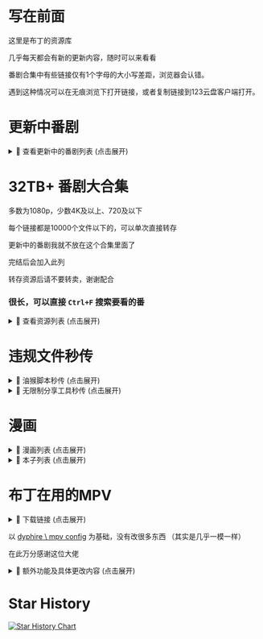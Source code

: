 # 写在前面
这里是布丁的资源库

几乎每天都会有新的更新内容，随时可以来看看

番剧合集中有些链接仅有1个字母的大小写差距，浏览器会认错。

遇到这种情况可以在无痕浏览下打开链接，或者复制链接到123云盘客户端打开。

# 更新中番剧

<details>
<summary>📁 查看更新中的番剧列表 (点击展开)</summary>

### [总链接](https://www.123912.com/s/lyn8Vv-Xqmod?提取码:BDCR)
  
### 影视资源列表
- **章鱼哔的原罪 (2025)**  
  `https://www.123912.com/s/lyn8Vv-Ug1od?提取码:BDCR`

- **mono女孩 (2025)**  
  `https://www.123912.com/s/lyn8Vv-iWmod?提取码:BDCR`

- **圣女因为太过完美一点也不讨人喜欢而被废除婚约卖到邻国 (2025)**  
  `https://www.123912.com/s/lyn8Vv-4Jmod?提取码:BDCR`

- **小市民系列 (2024)**  
  `https://www.123912.com/s/lyn8Vv-Td1od?提取码:BDCR`

- **时光流逝，饭菜依旧美味 (2025)**  
  `https://www.123912.com/s/lyn8Vv-lemod?提取码:BDCR`

- **末日后酒店 (2025)**  
  `https://www.123912.com/s/lyn8Vv-Lqmod?提取码:BDCR`

- **药屋少女的呢喃 (2023)**  
  `https://www.123912.com/s/lyn8Vv-6qmod?提取码:BDCR`

- **赛马娘系列 (2018)**  
  `https://www.123912.com/s/lyn8Vv-Vqmod?提取码:BDCR`

- **鬼人幻灯抄 (2025)**  
  `https://www.123912.com/s/lyn8Vv-jqmod?提取码:BDCR`

- **前桥魔女 (2025)**  
  `https://www.123912.com/s/lyn8Vv-hJ1od?提取码:BDCR`
</details>


# 32TB+ 番剧大合集
  
多数为1080p，少数4K及以上、720及以下

每个链接都是10000个文件以下的，可以单次直接转存

更新中的番剧我就不放在这个合集里面了

完结后会加入此列

转存资源后请不要转卖，谢谢配合

### 很长，可以直接 `Ctrl+F` 搜索要看的番

<details>
<summary>📁 查看资源列表 (点击展开)</summary>

- **1-18**

编舟记（2016)
2024-11-21 22:06:05

成何体统（2024)
2024-11-21 21:57:05

寒蝉鸣泣之时（2006)
2024-11-24 18:44:19

黑子的篮球（2012)
2024-11-25 18:04:10

花牌情缘（2011)
2024-11-24 18:42:26

滑头鬼之孙（2010)
2024-11-21 21:56:44

捡走被人悔婚的千金，教会她坏坏的幸福生活（2023)
2024-11-28 21:03:55

浪漫杀手（2022)
2024-11-17 17:59:51

恋爱无法用双子除尽（2024)
2024-11-24 18:46:32

女神异闻录系列（2008)
2024-11-06 22:18:29

青春纪行（2013)
2024-11-21 21:58:23

人形电脑天使心（2002)
2024-11-28 21:03:18

日常系的异能战斗（2014)
2024-11-09 22:32:31

尸鬼（2010)
2024-11-24 18:43:09

双城之战（2021)
2024-11-24 18:37:33

听爸爸的话（2012)
2024-11-09 22:48:49

亡骸游戏（2023)
2024-11-28 21:55:56

炎炎消防队（2019)
2024-11-09 23:00:28


https://www.123912.com/s/lyn8Vv-Qcmod提取码:BDCR
 

- **19-38**

彼时彼女（2018)
2024-11-26 20:39:09

弹丸论破（2013）
2024-11-21 22:10:34

风都侦探（2022)
2024-11-21 22:01:35

甘城光辉游乐园（2014)
2024-11-21 21:59:54

棺姬嘉依卡（2014)
2024-11-21 21:56:11

黑之召唤士（2022)
2024-09-24 18:43:50

混沌武士（2004)
2024-11-10 12:05:44

剑风传奇（1997)
2024-11-21 22:10:05

乱马1/2(1989)
2024-10-20 18:07:15

魔卡少女樱（1998)
2024-11-24 18:45:54

棋魂（2001)
2024-11-28 17:56:59

前辈是男孩子 (2024)
2024-11-01 16:41:59

认真和我谈恋爱（2011) 资源错误并且找不到替代，已删
2024-11-24 18:36:32

三人行必有我妹（2012)
2024-11-17 17:58:55

杀手寓言（2024)
2024-10-05 16:02:22

特别的她（2000)
2024-11-09 22:27:44

为何我的世界被遗忘了？(2024)
2024-10-18 21:30:36

无头骑士异闻录（2010)
2024-11-05 22:08:54

小马宝莉系列（2010)
2024-11-06 22:33:41

月与莱卡与吸血公主（2021)
2024-11-06 17:07:30


https://www.123912.com/s/lyn8Vv-kcmod提取码:BDCR
 

- **39-58**

citrus~柑橘味香气~（2018)
2024-09-27 20:13:39

PLUTO冥王（2023)
2024-11-05 18:29:52

笨女孩（2017)
2024-10-24 00:11:27

草莓棉花糖（2005)
2024-10-21 18:47:14

蜂蜜与四叶草（2005)
2024-11-01 16:43:00

金装的维尔梅（2022)
2024-11-02 16:21:37

橘色奇迹（2016)
2024-11-02 18:16:18

靠废材技能【状态异常】成为最强的我将蹂躏一切（2024)
2024-09-28 19:45:14

明日酱的水手服（2022)
2024-11-01 18:54:29

侵略！乌贼娘（2010)
2024-10-22 20:38:07

散华礼弥（2012)
2024-11-03 17:18:58

伪恋（2014)
2024-11-01 16:39:54

问题儿童都来自异世界？(2013)
2024-10-05 15:20:25

小小克星！(2012)
2024-10-08 18:07:42

旋转少女（2015)
2024-11-01 16:42:31

原书·原书使（2018)
2024-09-29 16:54:24

跃动青春（2023)
2024-09-23 17:54:54

斩!赤红之瞳 Akame ga Kill!（2014)
2024-10-16 17:55:13

挣扎吧，亚当君（2024)
2024-10-21 22:58:38

最强阴阳师的异世界转生记（2023)
2024-10-05 15:22:23


https://www.123912.com/s/lyn8Vv-ocmod提取码:BDCR
 

- **59-72**

DDDD 恶魔的破坏（2024)
2024-10-07 17:45:53

哎咕岛消失的舔甜歌姬（2024)
2024-09-24 22:45:39

此花亭奇谭（2017)
2024-11-02 23:43:57

境界触发者 (2014)
2024-11-01 16:43:33

绝对双刃（2015)
2024-09-28 21:10:20

乱步奇谭（2015)
2024-09-27 22:39:06

秒杀外挂太强了，异世界的家伙们根本就不是对手。(2024)
2024-10-16 18:03:19

全缉毒狂潮（2019)
2024-11-05 18:16:08

事与愿违的不死冒险者（2024)
2024-10-05 12:48:46

水果篮子（2019)
2024-11-05 18:16:56

死亡笔记（2006)
2024-09-29 19:27:57

异世界失格（2024)
2024-10-05 15:29:17

樱花庄的宠物女孩（2012)
2024-10-25 18:01:39

约会大作战（2013)
2024-10-19 12:30:51


https://www.123912.com/s/lyn8Vv-1cmod提取码:BDCR
 

- **73-76**

飞天小女警系列（1998)
2024-10-11 17:47:37

寄生兽生命的准则（2014)
2024-09-29 16:05:17

良禽不择木（2024)
2024-10-05 15:29:39

小书痴的下克上：为了成为图书管理员不择手段！(2019)
2024-11-05 18:18:41


https://www.123912.com/s/lyn8Vv-4cmod提取码:BDCR
 

- **77-96**

AIR鸟之诗（2005)
2024-10-04 20:24:10

宝石之国（2017)
2024-10-21 18:12:45

从路人角色开始的探索英雄谭 (2024)
2024-09-22 23:10:27

电器少女 (2023)
2024-10-11 16:36:30

赌博默示录（2007)
2024-09-27 20:16:54

哥特萝莉侦探事件簿（2011)
2024-11-05 19:34:33

格林童话变奏曲（2024)
2024-11-01 16:44:41

黄昏光影（2024)
2024-09-22 23:07:46

吉伊卡哇（2022)
2024-09-23 00:25:48

甲铁城的卡巴内瑞 (2016)
2024-11-01 16:44:01

拉面赤猫（2024)
2024-09-22 22:14:53

邻人似银河（2023)
2024-11-03 17:20:09

龙与魔女（2020)
2024-09-21 18:11:31

身为VTuber的我因为忘记关台而成了传说(2024)
2024-09-23 17:49:53

深夜Punch（2024)
2024-09-23 17:49:53

天穗之呋稻姬（2024)
2024-09-23 17:49:53

我的妻子不具感情（2024)
2024-09-23 17:49:54

星蝶公主系列（2015)
2024-10-05 16:53:24

漩涡Uzumaki（2024)
2024-10-04 18:02:40

亚人（2016)
2024-11-01 16:40:18


https://www.123912.com/s/lyn8Vv-xcmod提取码:BDCR
 

- **97-116**

ReLIFE (2016)
2024-09-07 23:13:23

安达与岛村（2020)
2024-09-17 23:10:31

白箱（2014)
2024-09-13 16:38:12

草莓100%（2005)
2024-09-16 01:01:16

测不准的阿波连同学（2022)
2024-09-07 18:10:17

成神之日（2020)
2024-09-17 05:51:25

跟班×服务（2013)
2024-09-13 19:26:10

古见同学有交流障碍症（2021)
2024-09-07 18:13:39

掘与宫村(2021)
2024-09-12 18:16:51

来自深渊系列（2017)
2024-09-10 23:42:23

女友成双（2021)
2024-09-15 14:02:35

奇巧计程车（2021)
2024-09-07 23:56:31

赛博朋克：边缘行者（2020)
2024-09-16 16:03:07

石纪元（2019)
2024-09-02 20:13:50

嗜谎之神（2020)
2024-09-04 17:52:25

头文字D（1998)
2024-09-05 23:53:05

网球王子（2001)
2024-09-04 00:31:53

魍魉之匣（2008)
2024-09-12 22:26:29

异修罗（2024)
2024-09-04 00:36:38

游戏三人娘（2018)
2024-09-20 17:00:10


https://www.123912.com/s/lyn8Vv-pcmod提取码:BDCR
 

- **117-136**

别对映像研出手! (2020)
2024-09-10 18:01:55

和山田进行LV.999的恋爱 (2023)
2024-09-16 01:12:18

皇家国教骑士团（2001)
2024-09-17 05:54:55

极速星舞（2024)
2024-09-04 17:59:44

蜡笔小新（1992)
2024-09-03 17:35:45

来自新世界（2012)
2024-09-02 20:14:14

龙族（2022)
2024-09-04 17:59:45

萌少女的恋爱时光（2007)
2024-09-16 00:52:57

迷家（2016)
2024-09-04 00:14:58

南家三姐妹（2007)
2024-09-16 12:44:30

网络胜利组（2017)
2024-09-15 19:40:37

伪姬物语（2014)
2024-09-16 01:09:18

我回來了、歡迎回家（2024)
2024-09-04 17:59:45

我们仍未知道那天所看见的花的名字（2011)
2024-09-07 13:28:14

异兽魔都(2020)
2024-09-07 18:03:11

淫乱的青酱不能学习（2019)
2024-09-16 18:27:50

银魂（2006)
2024-09-03 17:41:00

隐瞒之事（2020)
2024-09-07 23:56:48

元尊（2024)
2024-09-16 22:37:54

至高指令（2016)
2024-09-15 19:41:58


https://www.123912.com/s/lyn8Vv-fcmod提取码:BDCR
 

- **137-156**

阿宅的恋爱真难 (2018)
2024-09-15 18:31:07

大欺诈师（2020)
2024-09-20 17:11:00

哆啦A梦（1979)
2024-09-03 17:37:32

歌剧少女！！（2021)
2024-08-01 22:06:17

格莱普尼尔(2020)
2024-09-15 18:29:42

狗与剪刀的正确用法（2013)
2024-09-08 00:05:06

关于前辈很烦人的事（2021)
2024-09-17 19:28:53

火影忍者系列（2002)
2024-09-12 18:21:56

金田一少年事件簿（1997)
2024-09-04 00:27:25

久保同学不放过我（2023)
2024-08-28 17:45:51

请别忧伤了二之宫君 (2007)
2024-09-15 18:27:29

人生（2014)
2024-09-16 01:25:13

少年女仆（2016)
2024-09-15 19:42:27

少女☆歌剧系列（2018)
2024-08-01 22:06:05

时光代理人（2021)
2024-09-04 17:47:49

双星之阴阳师（2016)
2024-09-19 17:14:13

我不受欢迎，怎么想都是你们的错！（2013）
2024-09-16 00:55:44

无神世界的神明活动（2023)
2024-09-18 21:46:03

吸血鬼骑士（2008)
2024-08-28 00:12:06

亚托莉-我挚爱的时光（2024)
2024-08-13 21:29:05


https://www.123912.com/s/lyn8Vv-acmod提取码:BDCR
 

- **157-174**

初音岛（2003)
2024-07-30 16:08:54

纯洁的玛利亚（2015)
2024-07-29 22:15:06

东京暗鸦（2013)
2024-08-02 00:55:20

恶玉DRIVE（2020)
2024-08-03 12:01:35

钢之炼金术师系列（2003)
2024-08-03 21:23:32

好想告诉你（2009)
2024-08-01 23:58:36

猴王五九（2002)
2024-08-13 20:46:55

僵尸百分百（2023)
2024-07-30 16:14:58

结城友奈是勇者系列（2014)
2024-07-30 17:57:01

看得见的女孩（2021)
2024-08-30 18:52:43

凉宫春日系列（2006)
2024-08-02 20:10:16

平稳世代的韦驮天们（2021)
2024-08-03 23:11:27

青春猪头少年系列（2018)
2024-08-01 23:47:03

擅长捉弄的高木同学系列（2018)
2024-07-27 00:20:09

神不在的星期天（2013)
2024-07-30 13:58:22

我要【招架】一切（2024)
2024-08-30 17:11:59

英雄王，为了穷尽武道而转生（2023)
2024-08-01 00:32:16

这个美术社大有问题！(2016)
2024-08-02 01:00:47


https://www.123912.com/s/lyn8Vv-Mcmod提取码:BDCR
 

- **175-194**

BEATLESS-没有心跳的少女-（2018)
2024-07-23 22:06:44

Happy Sugar Life (2018)
2024-08-06 00:31:41

被称为废物的原英雄，被家里流放后随心所欲地活下去（2024)
2024-07-29 21:44:19

变态王子与不笑猫（2013)
2024-07-23 22:06:50

打工吧！！魔王大人（2013)
2024-07-23 22:12:03

第二次被异世界召唤（2023)
2024-08-02 00:57:15

风灵玉秀（2017)
2024-08-28 20:59:40

婚戒物语（2024)
2024-07-26 19:42:27

迷茫管家与懦弱的我（2011)
2024-08-02 00:53:23

魔都精兵的奴隶（2024)
2024-08-01 15:22:50

魔女的使命（2014)
2024-07-27 00:21:50

人类衰退之后（2012)
2024-09-01 11:38:34

少年阴阳师（2006)
2024-08-29 00:34:26

世界顶尖的暗杀者转生为异世界贵族（2021)
2024-07-28 20:17:15

幸运星（2007)
2024-08-03 12:06:58

义妹生活（2024)
2024-08-10 11:17:53

拥有超常技能的异世界流浪美食家（2023)
2024-08-08 23:47:32

幽游白书（1992)
2024-08-14 13:21:02

终结的炽天使（2015)
2024-07-27 14:34:07

转生贵族靠着鉴定技能一飞冲天（2024)
2024-07-28 22:40:18


https://www.123912.com/s/lyn8Vv-wcmod提取码:BDCR
 

- **195-214**

八男别闹了（2020)
2024-07-23 22:06:44

八月的棒球甜心（2019)
2024-07-23 22:06:45

巴比伦 (2019)
2024-07-23 22:06:44

白金终局（2021)
2024-07-23 22:06:46

白领羽球部（2022)
2024-07-23 22:06:46

冰剑的魔术师将要统一世界（2023)
2024-07-23 22:06:50

不相信人类的冒险者们好像要去拯救世界（2023)
2024-07-23 22:06:50

超次元游戏（2013)
2024-07-23 22:09:22

超魔神英雄传系列（1997)
2024-07-23 22:09:22

超能力女儿（2018)
2024-07-23 22:09:21

成为女主角！~被讨厌的女主角和秘密的工作~（2022)
2024-07-23 22:09:21

达尔文游戏（2020)
2024-07-23 22:12:03

当不成勇者的我，只好认真找工作了 (2013)
2024-07-23 22:12:03

地狱乐（2023)
2024-07-23 22:12:04

点满农民相关技能后，不知为何就变强了（2022)
2024-07-23 22:12:05

盾之勇者成名录（2019)
2024-07-23 22:12:05

多罗罗 (2019）
2024-07-23 22:12:04

位于恋爱光谱极端的我们（2023)
2024-07-23 23:00:41

我心里危险的东西（2023)
2024-07-25 23:50:14

希德尼娅的骑士系列（2014)
2024-07-27 00:15:55


https://www.123912.com/s/lyn8Vv-gcmod提取码:BDCR
 

- **215-233**

艾梅洛阁下(2018
2024-07-23 22:03:08

俺物语（2015)
2024-07-23 22:03:09

白猫计划 零之纪元（2020)
2024-07-23 22:06:47

白沙的水族馆（2021)
2024-07-23 22:06:47

百万吨级武藏（2021)
2024-07-23 22:06:47

绊之Allele(2023)
2024-07-23 22:06:48

宝石幻想 光芒重现（2021)
2024-07-23 22:06:49

宝石商人理查德的谜鉴定（2020)
2024-07-23 22:06:48

爆肝工程师（2018)
2024-07-23 22:06:49

比宇宙更遥远的地方（2018)
2024-07-23 22:06:49

城下町的蒲公英（2015)
2024-07-23 22:09:26

带着智能手机闯荡异世界（2017)
2024-07-23 22:12:06

斗罗大陆（2018)
2024-07-25 18:37:21

反叛的鲁路修（2006)
2024-07-09 01:03:52

花园里的吸血鬼（2022)
2024-07-07 20:25:36

尼尔：自动人形（2023)
2024-07-24 13:22:10

我们无法一起学习（2019)
2024-07-26 19:00:27

血界战线系列（2015)
2024-07-25 23:49:06

月光下的异世界之旅系列（2021)
2024-07-26 19:24:00


https://www.123865.com/s/lyn8Vv-Fcmod提取码:BDCR
 

- **234-251**

back arrow (2021)
2024-07-23 22:06:40

阿尔蒂（2020)
2024-07-23 22:03:11

阿鲁斯巨兽（2023)
2024-07-23 22:03:11

爱吃拉面的小泉同学（2018)
2024-07-23 22:03:09

爱上她的理由（2023)
2024-07-13 20:02:52

傲娇反派千金莉洁洛特与实况主远藤同学及解说员小林同学（2…..
2024-07-23 22:03:10

冰海战记（2019)
2024-07-09 01:03:54

迪阿姆帝国物语（2024)
2024-07-17 13:47:19

家里蹲吸血姬的苦闷（2023)
2024-07-09 12:41:15

身为悲剧始作俑者的最强邪恶BOSS女王为民竭心尽力（2023)
2024-07-17 13:47:34

四叠半时光机（2022)
2024-07-17 12:42:19

学园孤岛（2015)
2024-07-13 21:46:38

仰望天空的少女瞳中的世界（2009)
2024-07-09 12:40:25

妖精的旋律（2004)
2024-07-23 21:16:28

幼女战记（2017)
2024-07-15 17:16:42

杖与剑的魔剑谭（2024)
2024-07-10 14:11:22

中华小当家（1997)
2024-07-18 23:29:20

最弱驯魔师开始了捡垃圾之旅（2024)
2024-07-13 21:45:59


https://www.123912.com/s/lyn8Vv-Gcmod?提取码:BDCR
 

- **252-271**

BanG Dream!系列 (2017)
2024-07-23 22:06:41

败犬女主太多了！(2024)
2024-07-18 23:37:16

大剑（2007)
2024-07-15 13:46:05

里亚德录大地（2022)
2024-07-15 13:43:30

轮回七次的反派大小姐，在前敌国享受随心所欲的新婚生活（2..
2024-07-19 22:53:24

魔法使的新娘（2017)
2024-07-13 23:23:09

魔物娘的同居日常系列(2015)
2024-07-07 19:51:28

轻拍翻转小魔女（2016)
2024-07-15 13:46:46

秋叶原冥途战争（2022)
2024-07-07 19:50:35

四叠半神话大系（2010)
2024-07-17 12:40:33

天国大魔境（2023)
2024-07-07 19:49:04

我推是反派大小姐（2023)
2024-07-11 23:10:53

雾山五行（2022)
2024-07-07 19:48:33

仙王的日常生活（2020)
2024-07-21 00:21:08

一人之下系列（2016)
2024-07-13 20:04:09

异世界迷宫里的后宫生活（2022)
2024-07-09 00:09:03

曾经、魔法少女和邪恶相互为敌。（2024)
2024-07-09 23:30:40

终将成为你（2018)
2024-07-15 13:44:14

转生成为了只有乙女游戏破灭Flag的邪恶大小姐（2020)
2024-07-10 23:59:21

转生王女与天才千金的魔法革命（2023)
2024-07-11 23:10:29


https://www.123912.com/s/lyn8Vv-Pcmod提取码:BDCR
 

- **272-291**

Just Because!(2017)
2024-07-05 13:32:09

暗黑破坏神在身边（2020)
2024-07-23 22:03:07

不死不幸（2023)
2024-07-07 19:56:36

不死少女·杀人笑剧（2023)
2024-07-07 19:56:29

超超超超超喜欢你的100个女孩子！(2023)
2024-07-07 19:56:21

电锯人（2020)
2024-07-07 19:56:13

古立特系列（2018)
2024-07-06 17:16:03

关于我在无意间被隔壁的天使变成废柴这件事（2023)
2024-07-06 14:15:03

灰与幻想的格林姆迦尔（2016)
2024-07-09 01:03:52

恋爱要在征服世界后（2022)
2024-07-09 01:03:52

鹿乃子乃子乃子虎视眈眈（2024)
2024-07-04 15:27:02

美少年侦探团（2021)
2024-07-12 18:20:35

魔法少女毁灭者（2023)
2024-07-13 23:24:19

平家物语（2021)
2024-07-09 11:59:20

奇蛋物语（2021)
2024-07-23 19:39:31

替身 Another (2012)
2024-07-23 20:36:20

为了女儿我说不定连魔王都能干掉（2019)
2024-07-04 17:09:53

我立于百万生命之上（2020)
2024-07-04 17:08:49

想要成为影之实力者！(2022)
2024-07-18 13:03:43

银砂糖师与黑妖精（2023)
2024-07-13 22:37:32


https://www.123912.com/s/lyn8Vv-ncmod提取码:BDCR
 

- **292-311**

暗杀教室系列（2015)
2024-07-06 17:15:59

别当欧尼酱了！(2023)
2024-07-06 16:30:18

不时轻声以俄语遮羞的邻座艾莉同学（2024)
2024-07-04 15:14:39

从Lv2开始开挂的原勇者候补悠闲的异世界生活（2024)
2024-07-04 16:23:28

地狱少女（2005)
2024-07-0513:18:20

反派大小姐等级99~我是隐藏BOSS但不是魔王~（2024)
2024-07-05 02:30:31

花野井同学与恋爱病（2024)
2024-07-04 16:25:52

恋语轻唱（2024)
2024-07-04 16:10:10

命运石之门系列（2011)
2024-07-06 17:16:04

派对浪客诸葛孔明（2022)
2024-07-07 16:47:47

擅长逃跑的殿下（2024)
2024-07-07 00:34:50

神明渴求着游戏（2024)
2024-07-04 16:28:11

圣女魔力无所不能（2021)
2024-07-07 18:09:49

失忆投捕（2024)
2024-07-04 16:29:29

世界尽头的圣骑士（2021)
2024-07-04 16:45:27

死神少爷与黑女仆（2021)
2024-07-04 16:42:11

喜欢的人忘记戴眼镜了（2023)
2024-07-07 19:48:27

新人炼金术师的店铺经营（2022)
2024-07-07 16:44:06

因为不是真正的伙伴而被逐出勇者队伍（2021)
2024-07-06 18:16:30

这个医师超麻烦（2022)
2024-07-07 19:28:23


https://www.123912.com/s/lyn8Vv-scmod提取码:BDCR
 

- **312-331**

REVENGER(2023)
2024-07-06 21:16:21

Urara迷路贴（2017)
2024-06-01 19:07:27

暗芝居合集（2013)
2024-06-04 19:34:07

冰堇（2012)
2024-06-05 18:24:33

夫妇以上，恋人未满（2022)
2024-07-02 11:44:47

怪兽8号 (2024)
2024-06-26 17:00:10

闺泣少女乐队 Girls Band Cry（2024)
2024-06-19 13:54:10

靠着魔法药剂在异世界活下去！（2023)
2024-07-06 12:37:55

空之境界（2007)
2024-05-29 17:02:14

迷糊餐厅（2010)
2024-06-01 19:07:55

漆黑的子弹（2014)
2024-06-07 11:18:21

天元突破（2007)
2024-07-06 17:16:08

我不是说了能力要平均值吗（2019)
2024-06-05 18:25:06

五等分的新娘系列(2019)
2024-07-02 11:36:34

异世界舅舅（2022)
2024-07-02 11:31:45

异世界迷宫黑心企业（2021)
2024-07-02 11:31:46

异世界自杀小队（2024)
2024-07-01 17:21:32

悠哉日常大王系列（2013)
2024-07-02 11:33:01

中华小子（2006)
2024-06-08 21:19:55

佐贺偶像是传奇 (2018)
2024-06-12 22:40:37


https://www.123912.com/s/lyn8Vv-Wcmod提取码:BDCR
 

- **332-350**

Re: Monster (2024)
2024-07-01 17:25:16

RINKAI！女子竞轮（2024)
2024-07-01 17:26:04

白圣女与黑牧师（2023)
2024-06-01 00:46:33

比翼之吻（2018)
2024-06-01 23:12:03

单人房、日照一般、附天使（2024)
2024-06-27 14:09:43

哥布林杀手（2018）
2024-06-06 19:34:05

魔法禁书目录（2008)
2024-06-01 00:49:23

末日三问（2017)
2024-07-02 11:40:00

排球少年系列（2014)
2024-07-02 11:25:00

乒乓（2014)
2024-07-02 11:24:14

齐木楠雄的灾难系列（2016)
2024-07-02 11:38:32

夏日重现（2022)
2024-06-30 20:11:20

小林家的龙女仆（2017)
2024-06-06 19:35:46

夜晚的水母不会游泳（2024)
2024-06-03 01:08:59

因为是反派大小姐所以养了魔王（2022)
2024-05-29 16:57:49

影之诗（2020)
2024-07-0211:32:26

终末列车到哪去（2024)
2024-07-01 18:13:29

罪恶王冠（2011)
2024-06-12 22:39:00


https://www.123912.com/s/lyn8Vv-Ccmod提取码:BDCR
 

- **351-369**

不吉波普不笑 (2019)
2024-06-05 18:24:00

防风少年（2024)
2024-07-01 17:27:39

格斗实况（2024)
2024-07-01 17:28:15

怪人的沙拉碗（2024)
2024-07-01 17:28:31

骸骨骑士大人异世界冒险中（2022)
2024-06-01 19:14:56

开挂药师的异世界悠闲生活（2021)
2024-07-02 11:41:24

可塑性记忆（2015)
2024-06-06 19:37:05

老夫老妻重返青春（2024)
2024-07-01 17:29:43

迷宫饭（2023)
2024-06-15 23:23:35

魔王军最强魔法师是人类（2024)
2024-07-01 12:46:20

某科学的超电磁炮（2009)
2024-06-01 00:50:49

普通攻击是全体二连击，这样的妈妈你喜欢吗（2019)
2024-07-02 11:26:28

为美好的世界献上祝福系列（2015)
2024-05-29 16:58:59

物语系列（2009)
2024-07-02 11:36:11

夏洛特（2015)
2024-05-29 16:58:24

新妹魔王的契约者（2015)
2024-06-01 19:11:56

雪之少女Kanon (2006)
2024-07-02 11:42:03

一拳超人（2015)
2024-06-05 18:23:15

只有神知道的世界系列（2010)
2024-07-02 11:28:04


https://www.123912.com/s/lyn8Vv-Ncmod提取码:BDCR
 

- **370-388**

CLANNAD(2007)
2024-05-29 16:55:42

被逐出队伍的我过上了慢生活（2021)
2024-05-29 16:53:19

后宫之乌（2022)
2024-06-01 19:15:12

珈百璃的堕落（2017)
2024-05-28 18:59:02

灵能百分百系列（2016)
2024-05-29 16:52:32

落第骑士英雄谭(2015)
2024-05-29 16:52:29

魔女之旅（2020)
2024-05-28 18:57:37

你与我最后的战场，亦或是世界起始的圣战（2020)
2024-05-28 18:57:06

轻音少女系列（2009)
2024-05-28 18:56:22

日常（2011)
2024-05-28 18:55:31

杀戮公主（2007）
2024-05-29 00:19:28

少女终末旅行（2017)
2024-05-28 18:55:10

四月是你的谎言（2014)
2024-05-28 18:55:12

吸血姬美夕（1988)
2024-05-28 23:09:56

因为太怕痛就全点防御力了（2020)
2024-05-28 18:52:47

在下坂本，有何贵干？(2016)
2024-05-29 16:56:56

这个勇者明明超强却过分慎重了（2019)
2024-05-29 16:56:54

转生成为魔剑（2022)
2024-05-29 16:56:55

转生为第七王子，随心所欲的魔法学习之路（2024)
2024-06-26 15:27:43


https://www.123912.com/s/lyn8Vv-Rcmod提取码:BDCR
 

- **389-407**

不可思议的教室 (2005)
2024-05-29 16:53:23

东京喰种系列（2018)
2024-05-29 16:54:06

干物妹，小埋！(2015)
2024-05-28 18:46:11

更衣人偶坠入爱河（2022)
2024-05-28 18:46:10

鬼灭之刃（2019)
2024-05-23 21:40:38

欢迎来到实力至上主义的教室（2017)
2024-05-28 18:59:34

辉夜大小姐想让我告白系列（2019)
2024-05-28 18:59:31

机巧少女不会受伤（2013)
2024-05-28 18:59:03

龙王的工作！(2018)
2024-05-29 16:52:25

龙与虎（2008)
2024-05-29 16:52:26

鲁邦三世(1971)
2024-05-18 21:02:51

路人女主的养成方法系列（2015)
2024-05-29 16:52:27

文豪野犬（2016)
2024-05-23 21:44:05

无职转生（2021)
2024-05-24 19:30:45

摇曳百合系列（2011)
2024-05-28 18:52:44

游戏人生（2014)
2024-05-28 18:51:03

玉子市场（2013)
2024-05-29 16:57:48

在世界尽头咏唱恋曲的少女（2019)
2024-05-23 21:27:58

自称贤者弟子的贤者（2022)
2024-05-28 18:49:47


https://www.123912.com/s/lyn8Vv-Dcmod提取码:BDCR
 

- **408-426**

86-不存在的战区（2021)
2024-05-28 18:44:45

虫师（2005)
2024-05-24 19:03:36

恶魔高校 DxD（2012)
2024-05-28 18:44:19

恶魔人crybaby(2018)
2024-05-28 18:44:10

孤独摇滚（2022)
2024-05-18 19:04:49

关于我转生为史莱姆这档事（2018)
2024-05-28 18:46:14

国王排名（2021)
2024-05-28 18:46:13

秒速5厘米（2007)
2024-05-23 21:21:08

魔法少女小圆（2011)
2024-05-18 20:19:48

那年那兔那些事儿（2015)
2024-05-26 20:45:22

数码宝贝（1999)
2024-05-18 19:31:57

死神（2004)
2024-05-18 20:19:01

通灵王（2001)
2024-05-25 22:45:09

万事屋斋藤先生转生异世界（2023)
2024-05-24 19:31:45

宇宙战舰山本洋子（1999)
2024-05-25 22:34:50

致不灭的你（2021)
2024-05-23 21:54:51

咒术回战（2020)
2024-05-23 22:12:04

转生贵族的异世界冒险录（2023)
2024-05-24 19:39:13

总之就是非常可爱（2023)

2024-05-18 21:06:08


https://www.123912.com/s/lyn8Vv-8cmod提取码:BDCR
 

- **427-445**

苍穹的法芙娜(2004)
2024-05-28 18:49:01

处刑少女的生存之道（2022)
2024-05-28 18:47:08

吹响吧！上低音号系列（2015)
2024-05-28 18:47:09

狐妖小红娘（2015)
2024-05-20 17:19:53

间谍过家家（2022)
2024-05-18 20:17:27

她不当女主很多年（2023)
2024-05-24 19:42:50

精灵世纪（2006)
2024-05-27 21:00:25

犬夜叉（2000)
2024-05-18 19:32:53

杀戮都市（2004)
2024-05-27 20:59:56

天官赐福（2020)
2024-05-23 21:33:22

我推的孩子（2023)
2024-05-18 21:09:15

物理魔法使马修（2023)
2024-05-24 19:42:10

新世纪福音战士（1995)
2024-05-23 21:59:13

虚构推理（2020)
2024-05-23 21:43:30

勇者死了（2023)
2024-05-24 19:41:18

在异世界获得超强能力的我，在现实世界照样无敌（2023)
2024-05-24 19:39:57

葬送的芙莉莲（2023)
2024-05-14 17:40:17

侦探已死（2021)
2024-05-28 18:50:35

中二病想要谈恋爱系列（2012)
2024-05-28 18:50:35


https://www.123912.com/s/lyn8Vv-Kcmod提取码:BDCR
 

- **446-464**

2.5次元的诱惑（2024)
2025-01-03 19:10:47

Angel Beats! (2010)
2024-05-28 18:45:26

埃罗芒阿老师(2017)
2024-05-28 18:45:12

爱神巧克力（2015)
2024-11-30 12:42:38

刺客伍六七系列（2019)
2024-05-23 21:44:36

逮捕令special（1999)
2024-05-25 22:32:50

福星小子（1981)
2024-11-30 12:42:01

工作细胞（2018)
2024-05-24 19:44:25

灌篮高手（1993)
2024-05-18 21:05:01

魔王学院的不适任者（2020)
2024-12-03 19:05:34

神风怪盗贞德（1999)
2024-05-25 22:40:05

失格纹的最强贤者（2022)
2024-12-03 20:23:10

天使特警（1999)
2024-05-25 22:37:06

我的幸福婚约（2023)
2024-12-01 18:00:51

无能力者娜娜（2020)
2025-01-03 19:12:21

小魔女蒙娜（1999)
2024-12-04 22:20:33

妖精的尾巴（2009)
2024-12-02 20:27:34

夜樱家的大作战（2024)
2025-01-03 19:12:21

转生成蜘蛛又怎样（2021)
2024-05-28 18:49:26


https://www.123912.com/s/lyn8Vv-ucmod提取码:BDCR
 

- **465-484**

4个人各自有着自己的秘密（2022)
2025-01-03 19:12:06

ACCA13区监察课 (2017)
2025-01-03 19:10:47

暗杀女仆冥土小姐 (2024)
2025-01-03 19:10:49

凹凸魔女的亲子日常（2023)
2025-01-03 19:10:49

白色相簿（2009)
2025-01-03 19:10:50

村井之恋（2024)
2025-01-03 19:10:51

恶魔战线（2018)
2025-01-03 19:10:51

监狱学园（2015)
2025-01-03 19:10:51

就算是哥哥，有爱就没问题了，对吧（2012)
2025-01-03 19:10:56

满怀美梦的少年是现实主义者（2023)
2025-01-03 19:10:57

美少女战士系列（1992)
2025-01-03 21:46:19

默绘女高（2019)
2025-01-03 19:10:58

请问您今天要来点兔子吗（2014)
2025-01-03 19:10:58

如果折断她的旗（2014)
2025-01-03 19:12:03

闪耀路标（2022)
2025-01-03 19:12:09

史上最强大魔王转生为村民A（2022)
2025-01-03 19:12:14

为什么老师会在这里 (2019)
2025-01-03 19:12:17

我的女友是个过度认真的处女碧池（2017)
2025-01-03 19:12:19

亦叶亦花（2024)
2025-01-03 19:12:20

最狂辅助职业【话术士】世界最强战团听我号令（2024)
2025-02-14 18:47:13


https://www.123912.com/s/lyn8Vv-Ucmod提取码:BDCR
 

- **485-504**

Fate 系列（2006)
2024-10-11 20:48:11

JOJO的奇妙冒险系列（2012)
2024-06-16 11:28:45

Re：从零开始的异世界生活系列（201
2024-05-28 18:55:40

悲喜渔生（2024)
2024-10-03 22:15:35

迟早是最强的炼金术师？(2025)
2025-03-21 20:43:29

胆大党（2024)
2024-10-05 15:55:30

刀剑神域（2012)
2024-10-22 20:39:07

地。一关于地球的运动—（2024)
2025-03-29 20:56:57

地缚少年花子君系列（2020)
2024-09-25 17:57:11

独自一人的异世界攻略（2024)
2024-10-04 11:34:00

没能成为魔法师的女孩子的故事（2024)
2024-10-04 18:01:55

偶像大师系列（2011)
2025-03-28 14:18:44

妻子变成小学生（2024)
2024-10-0621:39:52

蜻蛉高球（2024)
2024-07-04 16:12:02

我独自升级（2024)
2025-03-26 23:10:58

夏目友人账（2008)
2024-09-19 17:04:10

游戏王系列（1998)
2025-03-20 23:13:12

在地下城寻求邂逅是否搞错了什么(2015)
2024-09-16 17:23:47

真的要结婚吗（2024)
2024-10-05 15:44:18

紫罗兰永恒花园（2018)
2024-05-28 18:50:04


https://www.123912.com/s/lyn8Vv-Scmod提取码:BDCR
 

- **505-524**

A Channel (2011)
2025-04-01 16:26:54

冻牌~地下麻将斗牌录~ (2024)
2025-04-01 16:31:16

花舞少女（2014)
2025-04-01 16:46:33

黄昏乙女·失忆（2012)
2025-04-01 16:40:07

机械手臂（2024)
2025-04-02 18:20:21

结缘甘神神社（2024)
2025-04-12 21:40:59

金牌得主（2025)
2025-04-01 15:44:01

蓝色监狱（2022)
2024-08-03 23:09:14

轮回七次的恶役千金，在前敌国享受随心所欲的新婚生活（2024)
2025-04-01 16:19:56

谋杀之谜：亡者的秘密（2024)
2024-12-02 19:16:35

青之芦苇 (2022)
2025-04-01 16:23:38

三个火枪手（1987)
2025-04-01 16:10:06

圣诞之吻Amagami (2010)
2025-04-01 16:44:54

我女友与青梅竹马的惨烈修罗场（2013)
2025-04-01 16:41:22

香格里拉边境（2023)
2024-07-20 12:55:39

信长老师的年幼妻子（2019)
2025-04-01 16:31:49

妖幻三重奏（2023)
2025-04-01 16:25:55

与变成了异世界美少女的大叔一起冒险（2022)
2025-04-01 16:33:33

只有我不存在的城市（2016)
2025-04-01 16:30:12

灼眼的夏娜（2005)
2025-04-01 16:51:30


https://www.123912.com/s/lyn8Vv-lcmod提取码:BDCR
 

- **525-542**

3月的狮子（2016)
2025-05-05 17:35:22

大叔转生恶役大小姐（2025)
2025-04-12 21:59:08

飞翔的魔女（2016)
2025-05-05 19:24:47

怪医黑杰克（1993)
2025-04-18 18:57:03

浪客剑心（1996)
2025-02-14 18:49:32

灵感满溢的甜蜜创想(2024)
2025-04-12 21:48:33

魔王2099（2024)
2025-04-12 21:50:13

青梅竹马绝对不会输的恋爱喜剧（2021)
2025-04-29 18:40:14

全修。(2025)
2025-04-01 16:47:55

忍者杀手 (2015)
2025-05-05 15:06:54

神选（2023)
2025-04-12 21:49:29

神之塔（2020)
2024-08-06 19:20:59

我家的女仆有够烦（2018)
2025-05-04 17:03:51

我们大家的河合庄（2014)
2025-04-23 22:34:36

我们的雨色协议（2023)
2025-04-12 21:54:44

星际牛仔（1998)
2025-05-05 16:38:03

因想当冒险者而前往大都市的女儿已经升到了S级（2023)
2025-04-20 23:04:52

重启人生的千金小姐正在攻略龙帝陛下（2024)
2025-04-12 21:47:25


https://www.123912.com/s/lyn8Vv-7cmod提取码:BDCR
 

- **543-550**

RINKAI！女子竞轮（2024)
2024-07-01 17:26:04

从Lv2开始开挂的原勇者候补悠闲的异世界生活（2024)
2024-07-04 16:23:28

单人房、日照一般、附天使（2024)
2024-06-27 14:09:43

格斗实况（2024)
2024-07-01 17:28:15

古立特系列（2018)
2024-07-06 17:16:03

航海王：粉丝来信（2024)
2025-05-06 22:48:00

花野井同学与恋爱病（2024)
2024-07-04 16:25:52

青之箱（2024)
2024-10-07 20:07:51


https://www.123912.com/s/lyn8Vv-cemod提取码:BDCR 
 

- **551-559**

狂赌之渊（2017)
2025-05-13 00:24:56

命运石之门系列（2011)
2024-07-06 17:16:04

契约之吻（2022)
2025-05-13 00:25:04

未来日记（2011)
2025-05-13 00:25:06

心理测量者系列（2022)
2025-05-13 00:24:57

学园默示录（2010)
2025-05-13 00:25:05

摇曳露营系列（2018)
2024-10-05 17:38:10

异世界悠闲农家（2023)
2025-05-13 00:25:14

约定的梦幻岛（2019)
2025-05-13 00:25:22


https://www.123912.com/s/lyn8Vv-Ntmod提取码:BDCR


- **560-569**

一脸嫌弃表情的妹子给你看胖次 (2018)
2025-05-14 17:40:05

佐佐木与文鸟小哔 (2024)
2025-05-15 17:04:06

莉可丽丝 (2022)
2025-05-22 20:27:50

七大罪系列 (2014)
2025-05-23 13:54:19

海贼王系列 (1999)
2025/05/28 19:52:13

火鸟系列 (1980)
2025/06/04 15:27:09

Overlord (2015)
2025/05/13 16:41:08

男女之间存在纯友谊吗（不，不存在!!） (2025)
2025/05/12 17:30:50

机动战士高达系列 (1979)
2025/04/17 21:18:36

打了300年史莱姆，不知不觉就练到了满级 (2021)
2025/04/06 12:35:02


https://www.123912.com/s/lyn8Vv-ZM1od?提取码:BDCR


- **570-576**

直至魔女消逝 (2025)
2025/04/18 13:49:27

摇滚乃是淑女的爱好 (2025)
2025/04/28 20:44:28

随兴旅-That's Journey- (2025)
2025/05/23 11:34:38

我是星际国家的恶德领主！ (2025)
2025/06/29 23:36:15

紫云寺家的兄弟姐妹 (2025)
2025/06/29 23:36:42

乡下大叔成为剑圣 (2025)
2025/06/29 23:35:46

Monster (2004)
2025/07/01 21:59:42

https://www.123912.com/s/lyn8Vv-zY1od?提取码:BDCR

</details>

# 违规文件秒传

<details>
<summary>📁 油猴脚本秒传 (点击展开)</summary>
  
### [教程与脚本](https://www.123912.com/s/lyn8Vv-B31od)

- **憧憬成为魔法少女 (2023)**  
  `https://www.123912.com/s/lyn8Vv-Qymod?提取码:BDCR`

- **布丁严选触手本合集带刮削 25.07.01更新**  
  `https://www.123912.com/s/lyn8Vv-bY1od?提取码:BDCR`
</details>

<details>
<summary>📁 无限制分享工具秒传 (点击展开)</summary>

### [realcwj的github链接](https://github.com/realcwj/123Pan-Unlimited-Share)
当然，这个文件也可以用前面的油猴脚本秒传到自己的网盘中

- **攻壳机动队系列 (1995)**  
  `https://www.123912.com/s/lyn8Vv-1jmod?提取码:BDCR`
</details>


# 漫画


<details>
<summary>📁 漫画列表 (点击展开)</summary>

### 漫画列表

- **蘑菇的拟态日常**  
  `https://www.123912.com/s/lyn8Vv-dg1od?提取码:BDCR`

</details>

<details>
<summary>📁 本子列表 (点击展开)</summary>

### 本子列表，只有触手本
### 系列本子放一起
### 不会用的话请看 [# 违规文件秒传](https://github.com/Tanyin123/123pan-Resource-Library-from-Pudding?tab=readme-ov-file#%E8%BF%9D%E8%A7%84%E6%96%87%E4%BB%B6%E7%A7%92%E4%BC%A0) 板块

- **布丁严选触手本合集带刮削 25.07.01更新**  
  `https://www.123912.com/s/lyn8Vv-bY1od?提取码:BDCR`

- **Connect-少女は触手と愛をつむぐ**  
  `https://www.123912.com/s/lyn8Vv-8Y1od?提取码:BDCR`

- **異界異種姦～触手の恩返し～**  
  `https://www.123912.com/s/lyn8Vv-7Y1od?提取码:BDCR`

- **上級術師が後輩に触手で敗かされる話**  
  `https://www.123912.com/s/lyn8Vv-uY1od?提取码:BDCR`
</details>

# 布丁在用的MPV

<details>
<summary>📁 下载链接 (点击展开)</summary>

`https://www.123912.com/s/lyn8Vv-391od提取码:BDCR`

</details>

以 [dyphire \ mpv config](https://github.com/dyphire/mpv-config) 为基础，没有改很多东西 （其实是几乎一模一样）

在此万分感谢这位大佬

<details>
<summary>📁 额外功能及具体更改内容 (点击展开)</summary>

- **按 `'` 可以开关弹幕**

- **按 `Ctrl+'` 可以打开弹幕搜索框自行搜索弹幕**

### 以上效果来自 [Tony15246](https://github.com/Tony15246/uosc_danmaku) 的插件

`弹幕大小 42 `

`透明度 80 `

`弹幕出现位置 1.0`

`微软雅黑`

`开启繁简转换 繁体→简体`

`弹幕重叠是开启的`

- **关闭了自动置顶**
  `我觉得很重要`

### 键位修改

- **PGUP和PUDN互换了位置**

- **清空滤镜改为Alt+0**

- **ctrl+1的效果我感觉不佳，换成了一个组合着色器。原代码我打了#，可以在input.conf里面找到并改回**

### 字体修改

- **纯文本字幕默认字体修改为汉仪正圆**
</details>


# Star History

  [![Star History Chart](https://api.star-history.com/svg?repos=Tanyin123/123pan-Resource-Library-from-Pudding&type=Date)](https://github.com/Tanyin123/123pan-Resource-Library-from-Pudding)
